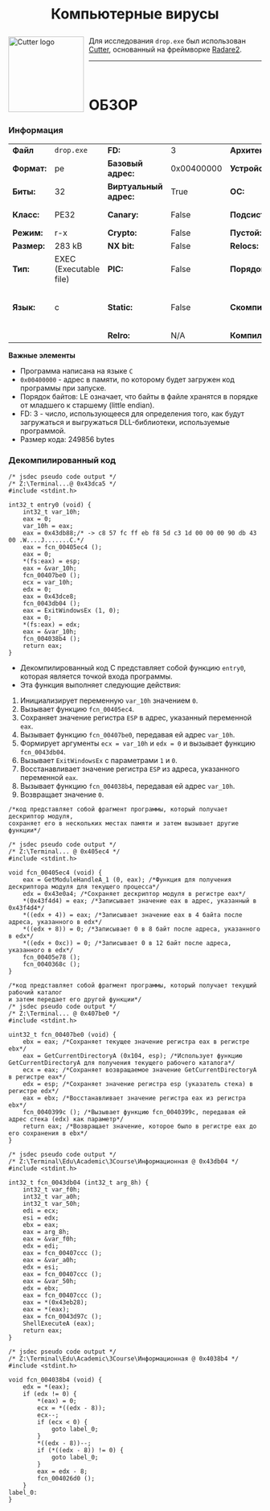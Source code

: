 # <p align="center">Компьютерные вирусы</p>

<img width="150" height="150" align="center" style="float: left; margin: 0 10px 0 0;" alt="Cutter logo" src="https://raw.githubusercontent.com/rizinorg/cutter/dev/src/img/cutter.svg?sanitize=true"> Для исследования `drop.exe` был использован [Cutter](https://cutter.re/), основанный на фреймворке [Radare2](https://www.radare.org/n/radare2.html).



---

<br>

# ОБЗОР
### Информация

| | | | | | |
---|---|---|---|---|---
|**Файл** | `drop.exe` | **FD:** | 3 | **Архитектура:** | x86 |
|**Формат:**|pe|**Базовый адрес:**|0x00400000|**Устройство:**|i386|
|**Биты:**|32|**Виртуальный адрес:**|True|**ОС:**|windows|
|**Класс:**|PE32|**Canary:**|False|**Подсистема:**|Windows GUI|
|**Режим:**|r-x|**Crypto:**|False|**Пустой:**|False|
|**Размер:**|283 kB|**NX bit:**|False|**Relocs:**|False|
|**Тип:**|EXEC (Executable file)|**PIC:**|False|**Порядок байтов:**|LE|
|**Язык:**|c|**Static:**|False|**Скомпилирован:**|Jun 20 06:22:17 1992 UTC+8|
|| |**Relro:**|N/A|**Компилятор:**|Н/Д|

**Важные элементы** 

+ Программа написана на языке `C`
+ `0x00400000` - адрес в памяти, по которому будет загружен код программы при запуске.
+ Порядок байтов: LE означает, что байты в файле хранятся в порядке от младшего к старшему (little endian).
+ FD: 3 - число, использующееся для определения того, как будут загружаться и выгружаться DLL-библиотеки, используемые программой.
+ Размер кода: 249856 bytes

### Декомпилированный код
```assembly
/* jsdec pseudo code output */
/* Z:\Terminal...@ 0x43dca5 */
#include <stdint.h>
 
int32_t entry0 (void) {
    int32_t var_10h;
    eax = 0;
    var_10h = eax;
    eax = 0x43db88;/* -> c8 57 fc ff eb f8 5d c3 1d 00 00 00 90 db 43 00 .W....J.......C.*/
    eax = fcn_00405ec4 ();
    eax = 0;
    *(fs:eax) = esp;
    eax = &var_10h;
    fcn_00407be0 ();
    ecx = var_10h;
    edx = 0;
    eax = 0x43dce8;
    fcn_0043db04 ();
    eax = ExitWindowsEx (1, 0);
    eax = 0;
    *(fs:eax) = edx;
    eax = &var_10h;
    fcn_004038b4 ();
    return eax;
}
```

+ Декомпилированный код C представляет собой функцию `entry0`, которая является точкой входа программы.
+ Эта функция выполняет следующие действия:
1. Инициализирует переменную `var_10h` значением `0`.
2. Вызывает функцию `fcn_00405ec4`.
3. Сохраняет значение регистра `ESP` в адрес, указанный переменной `eax`.
4. Вызывает функцию `fcn_00407be0`, передавая ей адрес `var_10h`.
5. Формирует аргументы `ecx = var_10h` и `edx = 0` и вызывает функцию `fcn_0043db04`.
6. Вызывает `ExitWindowsEx` с параметрами `1` и `0`.
7. Восстанавливает значение регистра `ESP` из адреса, указанного переменной `eax`.
8. Вызывает функцию `fcn_004038b4`, передавая ей адрес `var_10h`.
9. Возвращает значение `0`.

```assembly
/*код представляет собой фрагмент программы, который получает дескриптор модуля,
сохраняет его в нескольких местах памяти и затем вызывает другие функции*/

/* jsdec pseudo code output */
/* Z:\Terminal... @ 0x405ec4 */
#include <stdint.h>
 
void fcn_00405ec4 (void) {
    eax = GetModuleHandleA_1 (0, eax); /*Функция для получения дескриптора модуля для текущего процесса*/
    edx = 0x43e0a4; /*Сохраняет дескриптор модуля в регистре eax*/
    *(0x43f4d4) = eax; /*Записывает значение eax в адрес, указанный в 0x43f4d4*/
    *((edx + 4)) = eax; /*Записывает значение eax в 4 байта после адреса, указанного в edx*/
    *((edx + 8)) = 0; /*Записывает 0 в 8 байт после адреса, указанного в edx*/
    *((edx + 0xc)) = 0; /*Записывает 0 в 12 байт после адреса, указанного в edx*/
    fcn_00405e78 ();
    fcn_0040368c ();
}
```

```assembly
/*код представляет собой фрагмент программы, который получает текущий рабочий каталог
и затем передает его другой функции*/
/* jsdec pseudo code output */
/* Z:\Terminal... @ 0x407be0 */
#include <stdint.h>
 
uint32_t fcn_00407be0 (void) {
    ebx = eax; /*Сохраняет текущее значение регистра eax в регистре ebx*/
    eax = GetCurrentDirectoryA (0x104, esp); /*Использует функцию GetCurrentDirectoryA для получения текущего рабочего каталога*/
    ecx = eax; /*Сохраняет возвращаемое значение GetCurrentDirectoryA в регистре eax*/
    edx = esp; /*Сохраняет значение регистра esp (указатель стека) в регистре edx*/
    eax = ebx; /*Восстанавливает значение регистра eax из регистра ebx*/
    fcn_0040399c (); /*Вызывает функцию fcn_0040399c, передавая ей адрес стека (edx) как параметр*/
    return eax; /*Возвращает значение, которое было в регистре eax до его сохранения в ebx*/
}
```

```assembly
/* jsdec pseudo code output */
/* Z:\Terminal\Edu\Academic\3Course\Информационная @ 0x43db04 */
#include <stdint.h>
 
int32_t fcn_0043db04 (int32_t arg_8h) {
    int32_t var_f0h;
    int32_t var_a0h;
    int32_t var_50h;
    edi = ecx;
    esi = edx;
    ebx = eax;
    eax = arg_8h;
    eax = &var_f0h;
    edx = edi;
    eax = fcn_00407ccc ();
    eax = &var_a0h;
    edx = esi;
    eax = fcn_00407ccc ();
    eax = &var_50h;
    edx = ebx;
    eax = fcn_00407ccc ();
    eax = *(0x43eb28);
    eax = *(eax);
    eax = fcn_0043d97c ();
    ShellExecuteA (eax);
    return eax;
}
```

```assembly
/* jsdec pseudo code output */
/* Z:\Terminal\Edu\Academic\3Course\Информационная @ 0x4038b4 */
#include <stdint.h>
 
void fcn_004038b4 (void) {
    edx = *(eax);
    if (edx != 0) {
        *(eax) = 0;
        ecx = *((edx - 8));
        ecx--;
        if (ecx < 0) {
            goto label_0;
        }
        *((edx - 8))--;
        if (*((edx - 8)) != 0) {
            goto label_0;
        }
        eax = edx - 8;
        fcn_004026d0 ();
    }
label_0:
}
```
